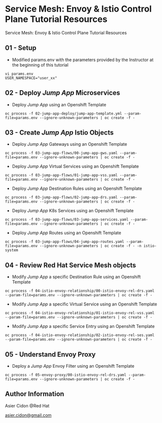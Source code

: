 # Service Mesh: Envoy & Istio Control Plane Tutorial Resources

Service Mesh: Envoy & Istio Control Plane Tutorial Resources

## 01 - Setup

- Modified params.env with the parameters provided by the Instructor at the beginning of this tutorial

```$bash
vi params.env
USER_NAMESPACE="user_xx"
```

## 02 - Deploy _Jump App_ Microservices

- Deploy _Jump App_ using an Openshift Template 

```$bash
oc process -f 02-jump-app-deploy/jump-app-template.yml --param-file=params.env --ignore-unknown-parameters | oc create -f -
```

## 03 - Create _Jump App_ Istio Objects

- Deploy _Jump App_ Gateways using an Openshift Template 

```$bash
oc process -f 03-jump-app-flows/00-jump-app-gws.yaml --param-file=params.env --ignore-unknown-parameters | oc create -f -
```

- Deploy _Jump App_ Virtual Services using an Openshift Template 

```$bash
oc process -f 03-jump-app-flows/01-jump-app-vss.yaml --param-file=params.env --ignore-unknown-parameters | oc create -f -
```

- Deploy _Jump App_ Destination Rules using an Openshift Template 

```$bash
oc process -f 03-jump-app-flows/02-jump-app-drs.yaml --param-file=params.env --ignore-unknown-parameters | oc create -f -
```

- Deploy _Jump App_ K8s Services using an Openshift Template 

```$bash
oc process -f 03-jump-app-flows/03-jump-app-services.yaml --param-file=params.env --ignore-unknown-parameters | oc create -f -
```

- Deploy _Jump App_ Routes using an Openshift Template 

```$bash
oc process -f 03-jump-app-flows/04-jump-app-routes.yaml --param-file=params.env --ignore-unknown-parameters | oc create -f - -n istio-system
```

## 04 - Review Red Hat Service Mesh objects

- Modify _Jump App_ a specific Destination Rule using an Openshift Template 

```$bash
oc process -f 04-istio-envoy-relationship/00-istio-envoy-rel-drs.yaml --param-file=params.env --ignore-unknown-parameters | oc create -f -
```

- Modify _Jump App_ a specific Virtual Service using an Openshift Template 

```$bash
oc process -f 04-istio-envoy-relationship/01-istio-envoy-rel-vss.yaml --param-file=params.env --ignore-unknown-parameters | oc create -f -
```

- Modify _Jump App_ a specific Service Entry using an Openshift Template 

```$bash
oc process -f 04-istio-envoy-relationship/02-istio-envoy-rel-ses.yaml --param-file=params.env --ignore-unknown-parameters | oc create -f -
```

## 05 - Understand Envoy Proxy

- Deploy a _Jump App_ Envoy Filter using an Openshift Template 

```$bash
oc process -f 05-envoy-proxy/00-istio-envoy-rel-drs.yaml --param-file=params.env --ignore-unknown-parameters | oc create -f -
```

## Author Information

Asier Cidon @Red Hat

asier.cidon@gmail.com
